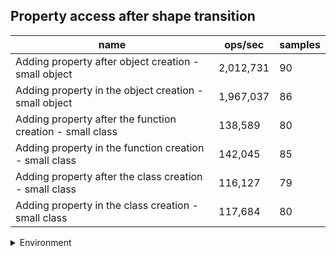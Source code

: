 ## Property access after shape transition

|name|ops/sec|samples|
|-|-|-|
|Adding property after object creation - small object|2,012,731|90|
|Adding property in the object creation - small object|1,967,037|86|
|Adding property after the function creation - small class|138,589|80|
|Adding property in the function creation - small class|142,045|85|
|Adding property after the class creation - small class|116,127|79|
|Adding property in the class creation - small class|117,684|80|


<details>
<summary>Environment</summary>

* __Machine:__ linux x64 | 2 vCPUs | 6.8GB Mem
* __Run:__ Tue Oct 03 2023 01:32:36 GMT+0000 (Coordinated Universal Time)
</details>

